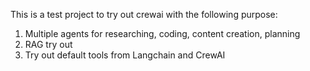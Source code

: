 This is a test project to try out crewai with the following purpose:
1. Multiple agents for researching, coding, content creation, planning
2. RAG try out
3. Try out default tools from Langchain and CrewAI
